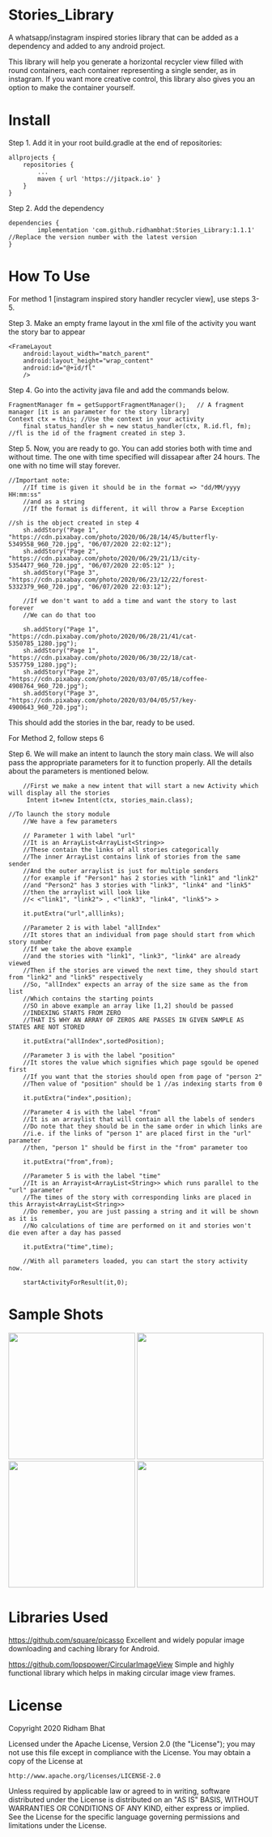 # Stories_Library
A whatsapp/instagram inspired stories library that can be added as a dependency and added to any android project.

This library will help you generate a horizontal recycler view filled with round containers, each container representing a single sender, as in instagram.
If you want more creative control, this library also gives you an option to make the container yourself.

# Install

Step 1. Add it in your root build.gradle at the end of repositories:

	allprojects {
		repositories {
			...
			maven { url 'https://jitpack.io' }
		}
	}
  
Step 2. Add the dependency

	dependencies {
	        implementation 'com.github.ridhambhat:Stories_Library:1.1.1' //Replace the version number with the latest version
	}

# How To Use

For method 1 [instagram inspired story handler recycler view], use steps 3-5.

Step 3. Make an empty frame layout in the xml file of the activity you want the story bar to appear

	<FrameLayout
		android:layout_width="match_parent"
		android:layout_height="wrap_content"
		android:id="@+id/fl"
        />

Step 4. Go into the activity java file and add the commands below.

	FragmentManager fm = getSupportFragmentManager();   // A fragment manager [it is an parameter for the story library]
	Context ctx = this; //Use the context in your activity
        final status_handler sh = new status_handler(ctx, R.id.fl, fm);   //fl is the id of the fragment created in step 3. 
	
Step 5. Now, you are ready to go. You can add stories both with time and without time. The one with time specified will dissapear after 24 hours. The one with no time will stay forever.

	//Important note:
        //If time is given it should be in the format => "dd/MM/yyyy HH:mm:ss"
        //and as a string
        //If the format is different, it will throw a Parse Exception

	//sh is the object created in step 4
        sh.addStory("Page 1", "https://cdn.pixabay.com/photo/2020/06/28/14/45/butterfly-5349558_960_720.jpg", "06/07/2020 22:02:12");
        sh.addStory("Page 2", "https://cdn.pixabay.com/photo/2020/06/29/21/13/city-5354477_960_720.jpg", "06/07/2020 22:05:12" );
        sh.addStory("Page 3", "https://cdn.pixabay.com/photo/2020/06/23/12/22/forest-5332379_960_720.jpg", "06/07/2020 22:03:12");

        //If we don't want to add a time and want the story to last forever
        //We can do that too

        sh.addStory("Page 1", "https://cdn.pixabay.com/photo/2020/06/28/21/41/cat-5350785_1280.jpg");
        sh.addStory("Page 1", "https://cdn.pixabay.com/photo/2020/06/30/22/18/cat-5357759_1280.jpg");
        sh.addStory("Page 2", "https://cdn.pixabay.com/photo/2020/03/07/05/18/coffee-4908764_960_720.jpg");
        sh.addStory("Page 3", "https://cdn.pixabay.com/photo/2020/03/04/05/57/key-4900643_960_720.jpg");
	
This should add the stories in the bar, ready to be used. 

For Method 2, follow steps 6

Step 6. We will make an intent to launch the story main class. We will also pass the appropriate parameters for it to function properly. All the details about the parameters is mentioned below.
	 
        //First we make a new intent that will start a new Activity which will display all the stories
       	 Intent it=new Intent(ctx, stories_main.class);
	 
	//To launch the story module
        //We have a few parameters

        // Parameter 1 with label "url"
        //It is an ArrayList<ArrayList<String>>
        //These contain the links of all stories categorically
        //The inner ArrayList contains link of stories from the same sender
        //And the outer arraylist is just for multiple senders
        //for example if "Person1" has 2 stories with "link1" and "link2"
        //and "Person2" has 3 stories with "link3", "link4" and "link5"
        //then the arraylist will look like
        //< <"link1", "link2"> , <"link3", "link4", "link5"> >
	
        it.putExtra("url",alllinks);

        //Parameter 2 is with label "allIndex"
        //It stores that an individual from page should start from which story number
        //If we take the above example
        //and the stories with "link1", "link3", "link4" are already viewed
        //Then if the stories are viewed the next time, they should start from "link2" and "link5" respectively
        //So, "allIndex" expects an array of the size same as the from list
        //Which contains the starting points
        //SO in above example an array like [1,2] should be passed
        //INDEXING STARTS FROM ZERO
        //THAT IS WHY AN ARRAY OF ZEROS ARE PASSES IN GIVEN SAMPLE AS STATES ARE NOT STORED
	
        it.putExtra("allIndex",sortedPosition);

        //Parameter 3 is with the label "position"
        //It stores the value which signifies which page sgould be opened first
        //If you want that the stories should open from page of "person 2"
        //Then value of "position" should be 1 //as indexing starts from 0
	
        it.putExtra("index",position);

        //Parameter 4 is with the label "from"
        //It is an arraylist that will contain all the labels of senders
        //Do note that they should be in the same order in which links are
        //i.e. if the links of "person 1" are placed first in the "url" parameter
        //then, "person 1" should be first in the "from" parameter too
	
        it.putExtra("from",from);

        //Parameter 5 is with the label "time"
        //It is an Arrayist<ArrayList<String>> which runs parallel to the "url" parameter
        //The times of the story with corresponding links are placed in this Arrayist<ArrayList<String>>
        //Do remember, you are just passing a string and it will be shown as it is
        //No calculations of time are performed on it and stories won't die even after a day has passed
	
        it.putExtra("time",time);

        //With all parameters loaded, you can start the story activity now.
	
        startActivityForResult(it,0);


# Sample Shots

<img src="example_images/Screenshot_20200707-171640.png" width=250 /> 

<img src="example_images/Screenshot_20200707-160031.png" width=250 /> 

<img src="example_images/Screenshot_20200707-160046.png" width=250 /> 

<img src="example_images/Screenshot_20200707-160059.png" width=250 /> 

# Libraries Used

https://github.com/square/picasso
Excellent and widely popular image downloading and caching library for Android.

https://github.com/lopspower/CircularImageView
Simple and highly functional library which helps in making circular image view frames.

# License

Copyright 2020 Ridham Bhat

Licensed under the Apache License, Version 2.0 (the "License");
you may not use this file except in compliance with the License.
You may obtain a copy of the License at

    http://www.apache.org/licenses/LICENSE-2.0

Unless required by applicable law or agreed to in writing, software
distributed under the License is distributed on an "AS IS" BASIS,
WITHOUT WARRANTIES OR CONDITIONS OF ANY KIND, either express or implied.
See the License for the specific language governing permissions and
limitations under the License.

